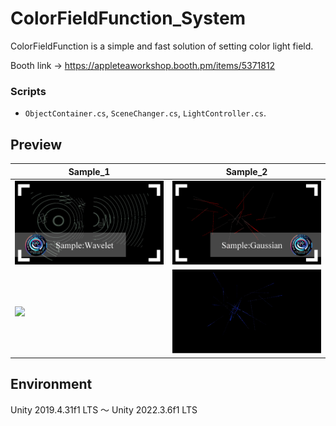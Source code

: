 # ColorFieldFunction_System
ColorFieldFunction is a simple and fast solution of setting color light field.

Booth link -> https://appleteaworkshop.booth.pm/items/5371812

### Scripts
* `ObjectContainer.cs`, `SceneChanger.cs`, `LightController.cs`.

## Preview

| Sample_1  | Sample_2  |
|---|---|
|  ![](Images/Sample_1.png) | ![](Images/Sample_2.png)  |
|  ![](Images/Sample_1.gif) | ![](Images/Sample_2.gif)  |



## Environment
Unity 2019.4.31f1 LTS ～ Unity 2022.3.6f1 LTS
